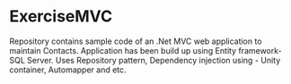 # ExerciseMVC
Repository contains sample code of an .Net MVC web application to maintain Contacts. Application has been build up using Entity framework-SQL Server. Uses Repository pattern, Dependency injection using - Unity container, Automapper and etc.
